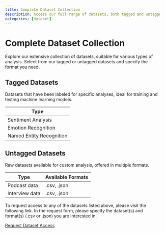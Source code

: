 ```yaml
---
title: Complete Dataset Collection
description: Access our full range of datasets, both tagged and untagged
categories: [dataset]
---
```


# Complete Dataset Collection

Explore our extensive collection of datasets, suitable for various types of analysis. Select from our tagged or untagged datasets and specify the format you need.

## Tagged Datasets

Datasets that have been labeled for specific analyses, ideal for training and testing machine learning models.

| Type                         |
| ---------------------------- |
| Sentiment Analysis           |
| Emotion Recognition          |
| Named Entity Recognition     |

## Untagged Datasets

Raw datasets available for custom analysis, offered in multiple formats.

| Type            | Available Formats |
| --------------- | ----------------- |
| Podcast data    | .csv,   .json       |
| Interview data  | .csv,   .json       |

To request access to any of the datasets listed above, please visit the following link. In the request form, please specify the dataset(s) and format(s) (.csv or .json) you are interested in.

<a href="{{ site.baseurl }}/docs/dataset/requestData.html">Request Dataset Access</a>


